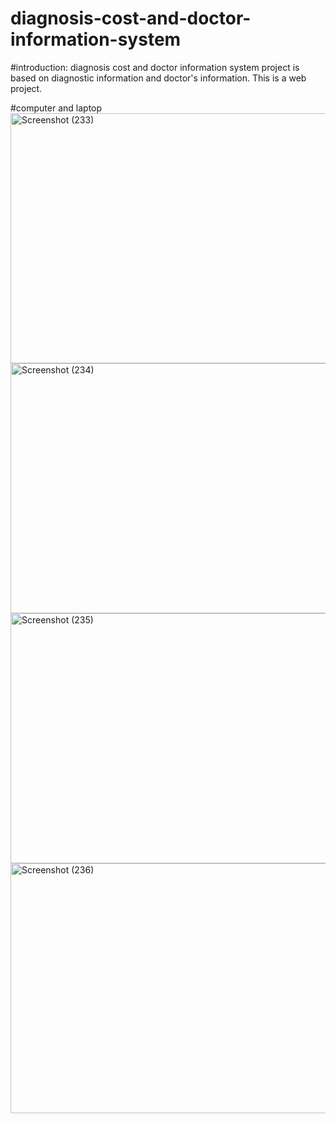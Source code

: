 # diagnosis-cost-and-doctor-information-system
#introduction:
  diagnosis cost and doctor information system project is based on diagnostic information and doctor's information. This is a web project.
  
#computer and laptop
<img width="959" alt="Screenshot (233)" src="https://user-images.githubusercontent.com/53476981/110431125-928d7480-80d7-11eb-8f4c-5820dde8926a.png" width="800" height="400">
<img width="937" alt="Screenshot (234)" src="https://user-images.githubusercontent.com/53476981/110431146-991bec00-80d7-11eb-8a4e-09fbf2b35b4d.png" width="800" height="400">
<img width="945" alt="Screenshot (235)" src="https://user-images.githubusercontent.com/53476981/110431165-a0db9080-80d7-11eb-907e-e3207a12dde2.png" width="800" height="400">
<img width="945" alt="Screenshot (236)" src="https://user-images.githubusercontent.com/53476981/110431189-a933cb80-80d7-11eb-977f-48ef021c20d2.png" width="800" height="400">

